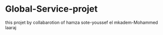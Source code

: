 # Global-Service-projet
this projet by collabarotion of hamza sote-youssef el mkadem-Mohammed laaraj
